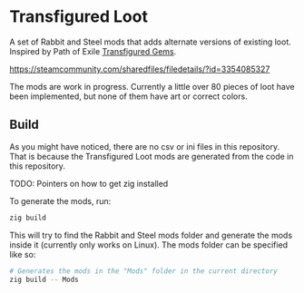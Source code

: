 # Transfigured Loot

A set of Rabbit and Steel mods that adds alternate versions of existing loot. Inspired by Path of Exile
[Transfigured Gems](https://www.poewiki.net/wiki/Transfigured_skill_gem).

https://steamcommunity.com/sharedfiles/filedetails/?id=3354085327

The mods are work in progress. Currently a little over 80 pieces of loot have been
implemented, but none of them have art or correct colors.

## Build

As you might have noticed, there are no csv or ini files in this repository. That is because
the Transfigured Loot mods are generated from the code in this repository.

TODO: Pointers on how to get zig installed

To generate the mods, run:

```sh
zig build
```

This will try to find the Rabbit and Steel mods folder and generate the mods inside it (currently
only works on Linux). The mods folder can be specified like so:

```sh
# Generates the mods in the "Mods" folder in the current directory
zig build -- Mods
```
